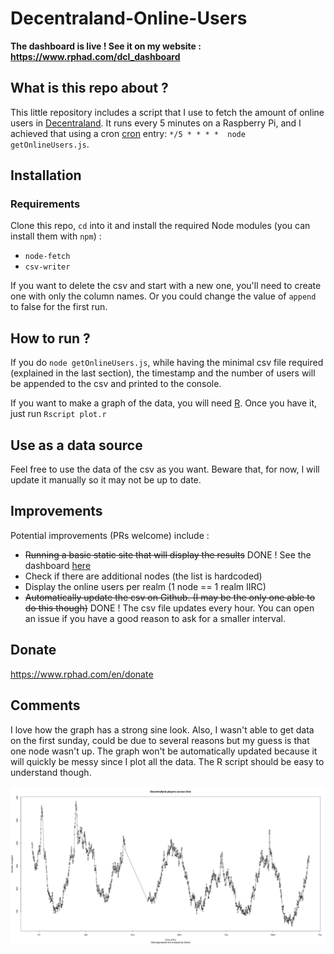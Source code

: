# Decentraland-Online-Users

**The dashboard is live ! See it on my website : https://www.rphad.com/dcl_dashboard**

## What is this repo about ?
This little repository includes a script that I use to fetch the amount of online users in [Decentraland](https://www.decentraland.org). It runs every 5 minutes on a Raspberry Pi, and I achieved that using a cron [cron](https://en.wikipedia.org/wiki/Cron) entry: `*/5 * * * *  node getOnlineUsers.js`.

## Installation

### Requirements

Clone this repo, `cd` into it and install the required Node modules (you can install them with `npm`) :
- `node-fetch`
- `csv-writer`

If you want to delete the csv and start with a new one, you'll need to create one with only the column names. Or you could change the value of `append` to false for the first run.

## How to run ?

If you do `node getOnlineUsers.js`, while having the minimal csv file required (explained in the last section), the timestamp and the number of users will be appended to the csv and printed to the console.

If you want to make a graph of the data, you will need [R](https://en.wikipedia.org/wiki/R_(programming_language)). Once you have it, just run `Rscript plot.r`


## Use as a data source 

Feel free to use the data of the csv as you want. Beware that, for now, I will update it manually so it may not be up to date. 


## Improvements
Potential improvements (PRs welcome) include : 

- ~~Running a basic static site that will display the results~~ DONE ! See the dashboard [here](https://www.rphad.com/dcl_dashboard)
- Check if there are additional nodes (the list is hardcoded)
- Display the online users per realm (1 node == 1 realm IIRC) 
- ~~Automatically update the csv on Github. (I may be the only one able to do this though)~~ DONE ! The csv file updates every hour. You can open an issue if you have a good reason to ask for a smaller interval.

## Donate

https://www.rphad.com/en/donate

## Comments

I love how the graph has a strong sine look. Also, I wasn't able to get data on the first sunday, could be due to several reasons but my guess is that one node wasn't up. The graph won't be automatically updated because it will quickly be messy since I plot all the data. The R script should be easy to understand though.

![Graph](plot.png "Graph after ~6 days")
